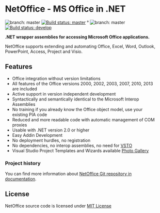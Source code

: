 # NetOffice - MS Office in .NET

![branch: master](http://img.shields.io/badge/branch-master-blue.svg?style=flat) [![Build status: master](https://ci.appveyor.com/api/projects/status/kr1qy7by3fakto3s/branch/master?svg=true)](https://ci.appveyor.com/project/jozefizso/netoffice/branch/master) ° ![branch: master](http://img.shields.io/badge/branch-develop-blue.svg?style=flat) [![Build status: develop](https://ci.appveyor.com/api/projects/status/kr1qy7by3fakto3s/branch/develop?svg=true)](https://ci.appveyor.com/project/jozefizso/netoffice/branch/develop)

**.NET wrapper assemblies for accessing Microsoft Office applications.**

NetOffice supports extending and automating Office, Excel, Word, Outlook,
PowerPoint, Access, Project and Visio.

## Features

* Office integration without version limitations
* All features of the Office versions 2000, 2002, 2003, 2007, 2010, 2013 are included
* Active support in version independent development
* Syntactically and semantically identical to the Microsoft Interop Assemblies
* No training if you already know the Office object model, use your existing PIA code
* Reduced and more readable code with automatic management of COM proxies
* Usable with .NET version 2.0 or higher
* Easy Addin Development
* No deployment hurdles, no registration
* No dependencies, no interop assemblies, no need for [VSTO][VSTO]
* Visual Studio Project Templates and Wizards available [Photo Gallery][NetOffice Photo Gallery]

### Project history

You can find more information about [NetOffice Git repository in documentation](Documentation/History.md).

## License

NetOffice source code is licensed under [MIT License](LICENSE.txt)


[VSTO]: http://msdn.microsoft.com/en-us/library/jj620922.aspx
[NetOffice Photo Gallery]: http://netoffice.codeplex.com/wikipage?title=ProjectWizardScreenshots_English
